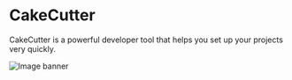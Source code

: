 # CakeCutter

CakeCutter is a powerful developer tool that helps you set up your projects very quickly. 

![Image banner](https://media.discordapp.net/attachments/906096100480532490/987075420757323776/unknown.png?width=1163&height=654)

